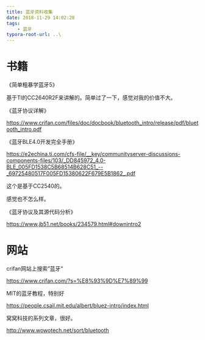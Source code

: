 ```yaml
---
title: 蓝牙资料收集
date: 2018-11-29 14:02:28
tags:
	- 蓝牙
typora-root-url: ..\
---
```




# 书籍

《简单粗暴学蓝牙5》

基于TI的CC2640R2F来讲解的。简单过了一下，感觉对我的价值不大。



《蓝牙协议详解》

https://www.crifan.com/files/doc/docbook/bluetooth_intro/release/pdf/bluetooth_intro.pdf

《蓝牙BLE4.0开发完全手册》

https://e2echina.ti.com/cfs-file/__key/communityserver-discussions-components-files/103/_DD845972_4.0-BLE_005FD1538C5B68514B628C51_--_69725480517F005FD15380622F679E5B1862_.pdf

这个是基于CC2540的。

感觉也不怎么样。

《蓝牙协议及其源代码分析》

https://www.jb51.net/books/234579.html#downintro2

# 网站

crifan网站上搜索”蓝牙“

https://www.crifan.com/?s=%E8%93%9D%E7%89%99

MIT的蓝牙教程，特别好

https://people.csail.mit.edu/albert/bluez-intro/index.html

窝窝科技的系列文章，很好。

http://www.wowotech.net/sort/bluetooth
